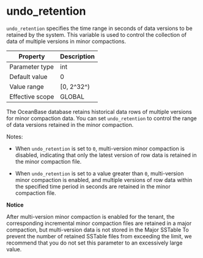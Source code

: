 undo_retention 
===================================

`undo_retention` specifies the time range in seconds of data versions to be retained by the system. This variable is used to control the collection of data of multiple versions in minor compactions. 


|  **Property**   | **Description** |
|-----------------|-----------------|
| Parameter type  | int             |
| Default value   | 0               |
| Value range     | \[0, 2^32^)     |
| Effective scope | GLOBAL          |



The OceanBase database retains historical data rows of multiple versions for minor compaction data. You can set `undo_retention` to control the range of data versions retained in the minor compaction. 

Notes:

* When `undo_retention` is set to `0`, multi-version minor compaction is disabled, indicating that only the latest version of row data is retained in the minor compaction file.

  




<!-- -->

* When `undo_retention` is set to a value greater than `0`, multi-version minor compaction is enabled, and multiple versions of row data within the specified time period in seconds are retained in the minor compaction file.

  



**Notice**



After multi-version minor compaction is enabled for the tenant, the corresponding incremental minor compaction files are retained in a major compaction, but multi-version data is not stored in the Major SSTable To prevent the number of retained SSTable files from exceeding the limit, we recommend that you do not set this parameter to an excessively large value.

